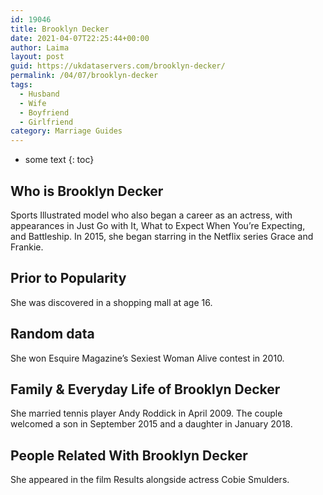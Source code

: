 ```yaml
---
id: 19046
title: Brooklyn Decker
date: 2021-04-07T22:25:44+00:00
author: Laima
layout: post
guid: https://ukdataservers.com/brooklyn-decker/
permalink: /04/07/brooklyn-decker
tags:
  - Husband
  - Wife
  - Boyfriend
  - Girlfriend
category: Marriage Guides
---
```


* some text
{: toc}


## Who is Brooklyn Decker
                  
                  
                  
Sports Illustrated model who also began a career as an actress, with appearances in Just Go with It, What to Expect When You&#8217;re Expecting, and Battleship. In 2015, she began starring in the Netflix series Grace and Frankie.
                  
              
            
              
            
                
                
                
## Prior to Popularity
                  
                  
                  
She was discovered in a shopping mall at age 16.
                  
              
            
              
            
                
                
                
## Random data
                  
                  
                  
She won Esquire Magazine&#8217;s Sexiest Woman Alive contest in 2010.
                  
              
            
              
            
                
                
                
## Family & Everyday Life of Brooklyn Decker
                  
                  
                  
She married tennis player Andy Roddick in April 2009. The couple welcomed a son in September 2015 and a daughter in January 2018.
                  
              
            
              
            
                
                
                
## People Related With Brooklyn Decker
                  
                  
                  
She appeared in the film Results alongside actress Cobie Smulders.
                  
              
            
              
            
                
              
            
              
              
            
            
              
            
          
          
          